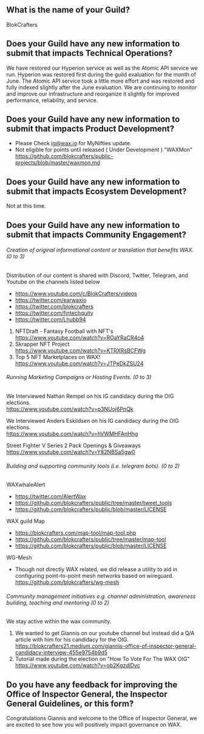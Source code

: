 ## What is the name of your Guild?

BlokCrafters

## Does your Guild have any new information to submit that impacts Technical Operations?

We have restored our Hyperion service as well as the Atomic API service we run.
Hyperion was restored first during the guild evaluation for the month of June.
The Atomic API service took a little more effort and was restored and fully indexed slightly after the June evaluation.
We are continuing to monitor and improve our infrastructure and reorganize it slightly for improved performance, reliability, and service.

## Does your Guild have any new information to submit that impacts Product Development?

+ Please Check ig@wax.io for MyNifties update.
+ Not eligible for points until released ( Under Development ) "WAXMon"  
https://github.com/blokcrafters/public-projects/blob/master/waxmon.md

## Does your Guild have any new information to submit that impacts Ecosystem Development?

Not at this time.

## Does your Guild have any new information to submit that impacts Community Engagement?

###### Creation of original informational content or translation that benefits WAX. (0 to 3)
Distribution of our content is shared with Discord, Twitter, Telegram, and Youtube on the channels listed below
+ https://www.youtube.com/c/BlokCrafters/videos
+ https://twitter.com/earwaxio
+ https://twitter.com/blokcrafters
+ https://twitter.com/fintechquity
+ https://twitter.com/Lhubb94

1. NFTDraft - Fantasy Football with NFT's  
https://www.youtube.com/watch?v=ROaYRaCR4o4
1. Skrapper NFT Project  
https://www.youtube.com/watch?v=KTRXRsBCFWg
1. Top 5 NFT Marketplaces on WAX!  
https://www.youtube.com/watch?v=JTPeDkZSU24

###### Running Marketing Campaigns or Hosting Events. (0 to 3)
We Interviewed Nathan Rempel on his IG candidacy during the OIG elections.  
https://www.youtube.com/watch?v=p3NUoj6PnQk

We Interviewed Anders Eskildsen on his IG candidacy during the OIG elections.  
https://www.youtube.com/watch?v=hVWMHFAnHhg

Street Fighter V Series 2 Pack Openings & Giveaways  
https://www.youtube.com/watch?v=Y82NBSa5gw0

###### Building and supporting community tools (i.e. telegram bots). (0 to 2)  
WAXwhaleAlert  
+ https://twitter.com/AlertWax
+ https://github.com/blokcrafters/public/tree/master/tweet_tools
+ https://github.com/blokcrafters/public/blob/master/LICENSE

WAX guild Map  
+ https://blokcrafters.com/map-tool/map-tool.php
+ https://github.com/blokcrafters/public/tree/master/map-tool
+ https://github.com/blokcrafters/public/blob/master/LICENSE

WG-Mesh  
+ Though not directly WAX related, we did release a utility to aid in configuring point-to-point mesh networks based on wireguard.  
https://github.com/blokcrafters/wg-mesh

###### Community management initiatives e.g. channel administration, awareness building, teaching and mentoring (0 to 2)

We stay active within the wax community.
1. We wanted to get Giannis on our youtube channel but instead did a Q/A article with him for his candidacy for the OIG.  
https://blokcrafters21.medium.com/giannis-office-of-inspector-general-candidacy-interview-455e9754b9d5
1. Tutorial made during the election on "How To Vote For The WAX OIG"  
https://www.youtube.com/watch?v=ob2KgzdlDvc


## Do you have any feedback for improving the Office of Inspector General, the Inspector General Guidelines, or this form?

Congratulations Giannis and welcome to the Office of Inspector General,
we are excited to see how you will positively impact governance on WAX.
